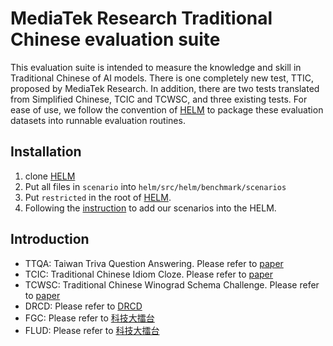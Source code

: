 # MediaTek Research Traditional Chinese evaluation suite
This evaluation suite is intended to measure the knowledge and skill in Traditional Chinese of AI models. There is one completely new test, TTIC, proposed by MediaTek Research. In addition, there are two tests translated from Simplified Chinese, TCIC and TCWSC, and three existing tests. For ease of use, we follow the convention of [HELM](https://github.com/stanford-crfm/helm) to package these evaluation datasets into runnable evaluation routines.  

## Installation
1. clone [HELM](https://github.com/stanford-crfm/helm)
2. Put all files in `scenario` into `helm/src/helm/benchmark/scenarios`
3. Put `restricted` in the root of [HELM](https://github.com/stanford-crfm/helm). 
4. Following the [instruction](https://crfm-helm.readthedocs.io/en/latest/code/) to add our scenarios into the HELM.

## Introduction
- TTQA: Taiwan Triva Question Answering. Please refer to [paper]() 
- TCIC: Traditional Chinese Idiom Cloze. Please refer to [paper]()
- TCWSC: Traditional Chinese Winograd Schema Challenge. Please refer to [paper]() 
- DRCD: Please refer to [DRCD](https://github.com/DRCKnowledgeTeam/DRCD)
- FGC: Please refer to [科技大擂台](https://scidm.nchc.org.tw/dataset/grandchallenge2020/resource/af730fe7-7f95-4af2-b4f4-1ca09406b35a)
- FLUD: Please refer to [科技大擂台](https://scidm.nchc.org.tw/dataset/grandchallenge2020)
